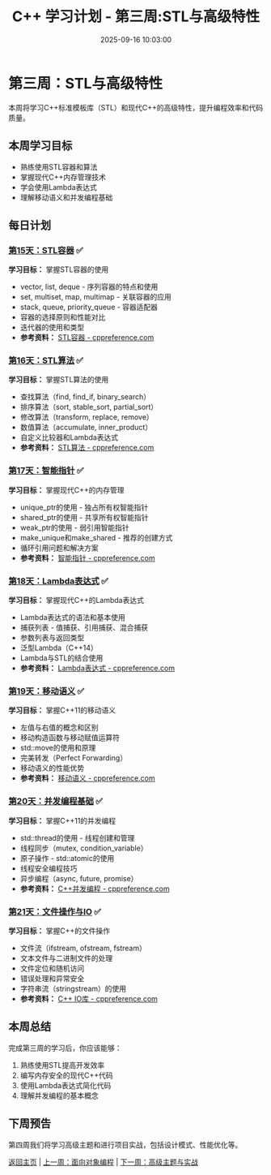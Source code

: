 ﻿---
title: C++ 学习计划 - 第三周:STL与高级特性
date: 2025-09-16 10:03:00
categories: Cpp
tags:
    - C++ 
    - Study Plan
    - Week3
layout: page
menu_id: plan
permalink: /plan/week3/
---

# 第三周：STL与高级特性

本周将学习C++标准模板库（STL）和现代C++的高级特性，提升编程效率和代码质量。

## 本周学习目标
- 熟练使用STL容器和算法
- 掌握现代C++内存管理技术
- 学会使用Lambda表达式
- 理解移动语义和并发编程基础

## 每日计划

### [第15天：STL容器](/plan/week3/day15/) ✅
**学习目标：** 掌握STL容器的使用
- vector, list, deque - 序列容器的特点和使用
- set, multiset, map, multimap - 关联容器的应用
- stack, queue, priority_queue - 容器适配器
- 容器的选择原则和性能对比
- 迭代器的使用和类型
- **参考资料：** [STL容器 - cppreference.com](https://en.cppreference.com/w/cpp/container)

### [第16天：STL算法](/plan/week3/day16/) ✅
**学习目标：** 掌握STL算法的使用
- 查找算法（find, find_if, binary_search）
- 排序算法（sort, stable_sort, partial_sort）
- 修改算法（transform, replace, remove）
- 数值算法（accumulate, inner_product）
- 自定义比较器和Lambda表达式
- **参考资料：** [STL算法 - cppreference.com](https://en.cppreference.com/w/cpp/algorithm)

### [第17天：智能指针](/plan/week3/day17/) ✅
**学习目标：** 掌握现代C++的内存管理
- unique_ptr的使用 - 独占所有权智能指针
- shared_ptr的使用 - 共享所有权智能指针
- weak_ptr的使用 - 弱引用智能指针
- make_unique和make_shared - 推荐的创建方式
- 循环引用问题和解决方案
- **参考资料：** [智能指针 - cppreference.com](https://en.cppreference.com/w/cpp/memory)

### [第18天：Lambda表达式](/plan/week3/day18/) ✅
**学习目标：** 掌握现代C++的Lambda表达式
- Lambda表达式的语法和基本使用
- 捕获列表 - 值捕获、引用捕获、混合捕获
- 参数列表与返回类型
- 泛型Lambda（C++14）
- Lambda与STL的结合使用
- **参考资料：** [Lambda表达式 - cppreference.com](https://en.cppreference.com/w/cpp/language/lambda)

### [第19天：移动语义](/plan/week3/day19/) ✅
**学习目标：** 掌握C++11的移动语义
- 左值与右值的概念和区别
- 移动构造函数与移动赋值运算符
- std::move的使用和原理
- 完美转发（Perfect Forwarding）
- 移动语义的性能优势
- **参考资料：** [移动语义 - cppreference.com](https://en.cppreference.com/w/cpp/language/move_constructor)

### [第20天：并发编程基础](/plan/week3/day20/) ✅
**学习目标：** 掌握C++11的并发编程
- std::thread的使用 - 线程创建和管理
- 线程同步（mutex, condition_variable）
- 原子操作 - std::atomic的使用
- 线程安全编程技巧
- 异步编程（async, future, promise）
- **参考资料：** [C++并发编程 - cppreference.com](https://en.cppreference.com/w/cpp/thread)

### [第21天：文件操作与IO](/plan/week3/day21/) ✅
**学习目标：** 掌握C++的文件操作
- 文件流（ifstream, ofstream, fstream）
- 文本文件与二进制文件的处理
- 文件定位和随机访问
- 错误处理和异常安全
- 字符串流（stringstream）的使用
- **参考资料：** [C++ IO库 - cppreference.com](https://en.cppreference.com/w/cpp/io)

## 本周总结
完成第三周的学习后，你应该能够：
1. 熟练使用STL提高开发效率
2. 编写内存安全的现代C++代码
3. 使用Lambda表达式简化代码
4. 理解并发编程的基本概念

## 下周预告
第四周我们将学习高级主题和进行项目实战，包括设计模式、性能优化等。

[返回主页](/plan/) | [上一周：面向对象编程](/plan/week2/) | [下一周：高级主题与实战](/plan/week4/)
